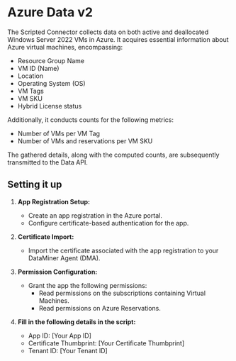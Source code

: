 # Azure Data v2

The Scripted Connector collects data on both active and deallocated Windows Server 2022 VMs in Azure. It acquires essential information about Azure virtual machines, encompassing:

- Resource Group Name
- VM ID (Name)
- Location
- Operating System (OS)
- VM Tags
- VM SKU
- Hybrid License status

Additionally, it conducts counts for the following metrics:

- Number of VMs per VM Tag
- Number of VMs and reservations per VM SKU

The gathered details, along with the computed counts, are subsequently transmitted to the Data API.

## Setting it up

1. **App Registration Setup:**
   - Create an app registration in the Azure portal.
   - Configure certificate-based authentication for the app.

2. **Certificate Import:**
   - Import the certificate associated with the app registration to your DataMiner Agent (DMA).

3. **Permission Configuration:**
   - Grant the app the following permissions:
      - Read permissions on the subscriptions containing Virtual Machines.
      - Read permissions on Azure Reservations.

4. **Fill in the following details in the script:**
   - App ID: [Your App ID]
   - Certificate Thumbprint: [Your Certificate Thumbprint]
   - Tenant ID: [Your Tenant ID]
